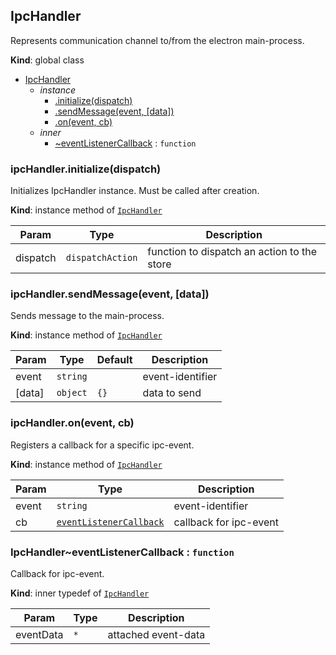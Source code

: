 <a id="ipchandler"></a>

## IpcHandler
Represents communication channel to/from the electron main-process.

**Kind**: global class  

* [IpcHandler](#ipchandler)
    * _instance_
        * [.initialize(dispatch)](#ipchandler43initialize)
        * [.sendMessage(event, [data])](#ipchandler43sendmessage)
        * [.on(event, cb)](#ipchandler43on)
    * _inner_
        * [~eventListenerCallback](#ipchandler4646eventlistenercallback) : <code>function</code>

<a id="ipchandler43initialize"></a>

### ipcHandler.initialize(dispatch)
Initializes IpcHandler instance. Must be called after creation.

**Kind**: instance method of [<code>IpcHandler</code>](#ipchandler)  

| Param | Type | Description |
| --- | --- | --- |
| dispatch | <code>dispatchAction</code> | function to dispatch an action to the store |

<a id="ipchandler43sendmessage"></a>

### ipcHandler.sendMessage(event, [data])
Sends message to the main-process.

**Kind**: instance method of [<code>IpcHandler</code>](#ipchandler)  

| Param | Type | Default | Description |
| --- | --- | --- | --- |
| event | <code>string</code> |  | event-identifier |
| [data] | <code>object</code> | <code>{}</code> | data to send |

<a id="ipchandler43on"></a>

### ipcHandler.on(event, cb)
Registers a callback for a specific ipc-event.

**Kind**: instance method of [<code>IpcHandler</code>](#ipchandler)  

| Param | Type | Description |
| --- | --- | --- |
| event | <code>string</code> | event-identifier |
| cb | [<code>eventListenerCallback</code>](#ipchandler4646eventlistenercallback) | callback for ipc-event |

<a id="ipchandler4646eventlistenercallback"></a>

### IpcHandler~eventListenerCallback : <code>function</code>
Callback for ipc-event.

**Kind**: inner typedef of [<code>IpcHandler</code>](#ipchandler)  

| Param | Type | Description |
| --- | --- | --- |
| eventData | <code>\*</code> | attached event-data |


